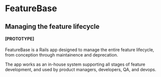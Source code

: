 # FeatureBase

## Managing the feature lifecycle

#### [PROTOTYPE]

FeatureBase is a Rails app designed to manage the entire feature lifecycle, from conception through maintainence and deprecation.  

The app works as an in-house system supporting all stages of feature development, and used by product managers, developers, QA, and devops. 


